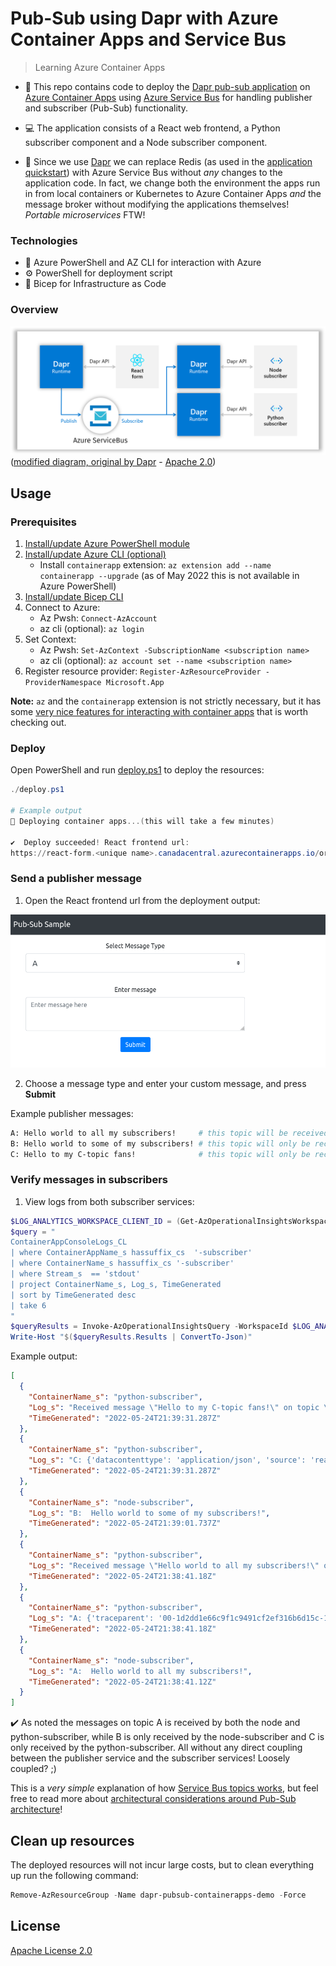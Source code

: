 # Pub-Sub using Dapr with Azure Container Apps and Service Bus

> Learning Azure Container Apps

- 📂 This repo contains code to deploy the [Dapr pub-sub application](https://github.com/dapr/quickstarts/tree/master/tutorials/pub-sub) on [Azure Container Apps](https://docs.microsoft.com/en-us/azure/container-apps/overview) using [Azure Service Bus](https://docs.microsoft.com/en-us/azure/service-bus-messaging/service-bus-messaging-overview) for handling publisher and subscriber (Pub-Sub) functionality. 

- 💻 The application consists of a React web frontend, a Python subscriber component and a Node subscriber component.

- :tophat: Since we use [Dapr](https://dapr.io) we can replace Redis (as used in the [application quickstart](https://github.com/dapr/quickstarts/tree/master/tutorials/pub-sub)) with Azure Service Bus without _any_ changes to the application code. In fact, we change both the environment the apps run in from local containers or Kubernetes to Azure Container Apps _and_ the message broker without modifying the applications themselves! _Portable microservices_ FTW!


### Technologies

- :hammer: Azure PowerShell and AZ CLI for interaction with Azure
- :gear: PowerShell for deployment script
- :muscle: Bicep for Infrastructure as Code

### Overview

![diagram](static/Local_Architecture_Diagram.png)
([modified diagram, original by Dapr](https://github.com/dapr/quickstarts/blob/master/tutorials/pub-sub/img/Local_Architecture_Diagram.png) - [Apache 2.0](https://github.com/dapr/quickstarts/blob/master/LICENSE))

## Usage

### Prerequisites

1. [Install/update Azure PowerShell module](https://docs.microsoft.com/en-us/powershell/azure/install-az-ps?view=latest)
2. [Install/update Azure CLI (optional)](https://docs.microsoft.com/en-us/cli/azure/install-azure-cli)
    - Install `containerapp` extension: `az extension add --name containerapp --upgrade` (as of May 2022 this is not available in Azure PowerShell)
3. [Install/update Bicep CLI](https://docs.microsoft.com/en-us/azure/azure-resource-manager/bicep/install#install-manually=)
4. Connect to Azure:
    - Az Pwsh: `Connect-AzAccount`
    - az cli (optional): `az login`
5. Set Context:
    - Az Pwsh: `Set-AzContext -SubscriptionName <subscription name>`
    - az cli (optional): `az account set --name <subscription name>`
6. Register resource provider: `Register-AzResourceProvider -ProviderNamespace Microsoft.App`

**Note:** `az` and the `containerapp` extension is not strictly necessary, but it has some [very nice features for interacting with container apps](https://docs.microsoft.com/en-us/cli/azure/containerapp?view=azure-cli-latest&preserve-view=true) that is worth checking out.

### Deploy

Open PowerShell and run [deploy.ps1](./deploy.ps1) to deploy the resources:

```powershell
./deploy.ps1

# Example output
🚀 Deploying container apps...(this will take a few minutes)

✔️  Deploy succeeded! React frontend url:
https://react-form.<unique name>.canadacentral.azurecontainerapps.io/order
```

### Send a publisher message

1. Open the React frontend url from the deployment output:

![](static/reactform.png)

2. Choose a message type and enter your custom message, and press **Submit**

Example publisher messages:

```bash
A: Hello world to all my subscribers!     # this topic will be received by all
B: Hello world to some of my subscribers! # this topic will only be received by node-subscriber
C: Hello to my C-topic fans!              # this topic will only be received by python-subscriber
```

### Verify messages in subscribers


1. View logs from both subscriber services:

```powershell
$LOG_ANALYTICS_WORKSPACE_CLIENT_ID = (Get-AzOperationalInsightsWorkspace -ResourceGroupName dapr-pubsub-containerapps-demo).CustomerId.Guid
$query = "
ContainerAppConsoleLogs_CL
| where ContainerAppName_s hassuffix_cs  '-subscriber'
| where ContainerName_s hassuffix_cs '-subscriber'
| where Stream_s  == 'stdout'
| project ContainerName_s, Log_s, TimeGenerated
| sort by TimeGenerated desc
| take 6
"
$queryResults = Invoke-AzOperationalInsightsQuery -WorkspaceId $LOG_ANALYTICS_WORKSPACE_CLIENT_ID -Query $query -TimeSpan (New-Timespan -Hours 1)
Write-Host "$($queryResults.Results | ConvertTo-Json)"
```

Example output:

```json
[
  {
    "ContainerName_s": "python-subscriber",
    "Log_s": "Received message \"Hello to my C-topic fans!\" on topic \"C\"",
    "TimeGenerated": "2022-05-24T21:39:31.287Z"
  },
  {
    "ContainerName_s": "python-subscriber",
    "Log_s": "C: {'datacontenttype': 'application/json', 'source': 'react-form', 'type': 'com.dapr.event.sent', 'traceid': '00-eafc38d79174ab05699909ef2ef43051-e2ccdc2b04447cd5-01', 'tracestate': '', 'data': {'messageType': 'C', 'message': 'Hello to my C-topic fans!'}, 'id': '59d412c7-2bce-416b-972d-8d3237e02cd5', 'specversion': '1.0', 'topic': 'C', 'pubsubname': 'pubsub', 'traceparent': '00-eafc38d79174ab05699909ef2ef43051-e2ccdc2b04447cd5-01'}",
    "TimeGenerated": "2022-05-24T21:39:31.287Z"
  },
  {
    "ContainerName_s": "node-subscriber",
    "Log_s": "B:  Hello world to some of my subscribers!",
    "TimeGenerated": "2022-05-24T21:39:01.737Z"
  },
  {
    "ContainerName_s": "python-subscriber",
    "Log_s": "Received message \"Hello world to all my subscribers!\" on topic \"A\"",
    "TimeGenerated": "2022-05-24T21:38:41.18Z"
  },
  {
    "ContainerName_s": "python-subscriber",
    "Log_s": "A: {'traceparent': '00-1d2dd1e66c9f1c9491cf2ef316b6d15c-14c080f90a881d07-01', 'tracestate': '', 'datacontenttype': 'application/json', 'topic': 'A', 'pubsubname': 'pubsub', 'traceid': '00-1d2dd1e66c9f1c9491cf2ef316b6d15c-14c080f90a881d07-01', 'data': {'messageType': 'A', 'message': 'Hello world to all my subscribers!'}, 'id': '231c85e2-565e-4d93-b96f-7dbab41f6ab1', 'specversion': '1.0', 'source': 'react-form', 'type': 'com.dapr.event.sent'}",
    "TimeGenerated": "2022-05-24T21:38:41.18Z"
  },
  {
    "ContainerName_s": "node-subscriber",
    "Log_s": "A:  Hello world to all my subscribers!",
    "TimeGenerated": "2022-05-24T21:38:41.12Z"
  }
]
```

:heavy_check_mark: As noted the messages on topic A is received by both the node and python-subscriber, while B is only received by the node-subscriber and C is only received by the python-subscriber. All without any direct coupling between the publisher service and the subscriber services! Loosely coupled? ;)

This is a _very simple_ explanation of how [Service Bus topics works](https://docs.microsoft.com/en-us/azure/service-bus-messaging/service-bus-messaging-overview#topics), but feel free to read more about [architectural considerations around Pub-Sub architecture](https://docs.microsoft.com/en-us/azure/architecture/patterns/publisher-subscriber)!


## Clean up resources

The deployed resources will not incur large costs, but to clean everything up run the following command:

```powershell
Remove-AzResourceGroup -Name dapr-pubsub-containerapps-demo -Force
```

## License

[Apache License 2.0](LICENSE)